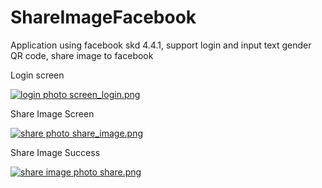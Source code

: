 # ShareImageFacebook
Application using facebook skd 4.4.1, support login and input text gender QR code, share image to facebook

Login screen

<a href="http://s1146.photobucket.com/user/pianolossy/media/Login%20Facebook/screen_login.png.html" target="_blank"><img src="http://i1146.photobucket.com/albums/o535/pianolossy/Login%20Facebook/screen_login.png" border="0" alt="login photo screen_login.png"/></a>

Share Image Screen

<a href="http://s1146.photobucket.com/user/pianolossy/media/Login%20Facebook/share_image.png.html" target="_blank"><img src="http://i1146.photobucket.com/albums/o535/pianolossy/Login%20Facebook/share_image.png" border="0" alt="share photo share_image.png"/></a>

Share Image Success

<a href="http://s1146.photobucket.com/user/pianolossy/media/Login%20Facebook/share.png.html" target="_blank"><img src="http://i1146.photobucket.com/albums/o535/pianolossy/Login%20Facebook/share.png" border="0" alt="share image photo share.png"/></a>
